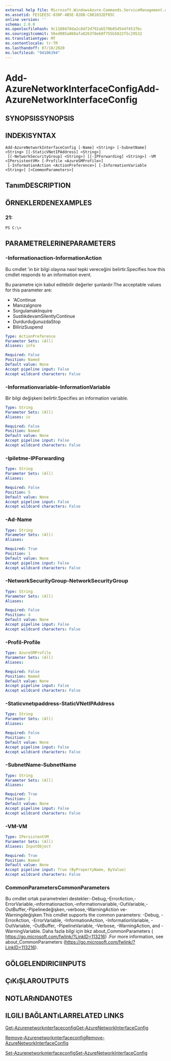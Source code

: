```yaml
---
external help file: Microsoft.WindowsAzure.Commands.ServiceManagement.dll-Help.xml
ms.assetid: FE31EE5C-830F-4B5E-82DB-C881032EF05C
online version: ''
schema: 2.0.0
ms.openlocfilehash: 9c1160478da2c84f2d792ab570b05d544f4537bc
ms.sourcegitcommit: 56ed085a868afa8263f8eb0f755b5822f5c29532
ms.translationtype: MT
ms.contentlocale: tr-TR
ms.lasthandoff: 07/18/2020
ms.locfileid: "94106394"
---
```

# <span data-ttu-id="c86e5-101">Add-AzureNetworkInterfaceConfig</span><span class="sxs-lookup"><span data-stu-id="c86e5-101">Add-AzureNetworkInterfaceConfig</span></span>

## <span data-ttu-id="c86e5-102">SYNOPSIS</span><span class="sxs-lookup"><span data-stu-id="c86e5-102">SYNOPSIS</span></span>

## <span data-ttu-id="c86e5-103">INDEKI</span><span class="sxs-lookup"><span data-stu-id="c86e5-103">SYNTAX</span></span>

```
Add-AzureNetworkInterfaceConfig [-Name] <String> [-SubnetName] <String> [[-StaticVNetIPAddress] <String>]
 [[-NetworkSecurityGroup] <String>] [[-IPForwarding] <String>] -VM <IPersistentVM> [-Profile <AzureSMProfile>]
 [-InformationAction <ActionPreference>] [-InformationVariable <String>] [<CommonParameters>]
```

## <span data-ttu-id="c86e5-104">Tanım</span><span class="sxs-lookup"><span data-stu-id="c86e5-104">DESCRIPTION</span></span>

## <span data-ttu-id="c86e5-105">ÖRNEKLERDEN</span><span class="sxs-lookup"><span data-stu-id="c86e5-105">EXAMPLES</span></span>

### <span data-ttu-id="c86e5-106">2</span><span class="sxs-lookup"><span data-stu-id="c86e5-106">1:</span></span>
```
PS C:\>
```

## <span data-ttu-id="c86e5-107">PARAMETRELERINE</span><span class="sxs-lookup"><span data-stu-id="c86e5-107">PARAMETERS</span></span>

### <span data-ttu-id="c86e5-108">-Informationaction</span><span class="sxs-lookup"><span data-stu-id="c86e5-108">-InformationAction</span></span>
<span data-ttu-id="c86e5-109">Bu cmdlet 'in bir bilgi olayına nasıl tepki vereceğini belirtir.</span><span class="sxs-lookup"><span data-stu-id="c86e5-109">Specifies how this cmdlet responds to an information event.</span></span>

<span data-ttu-id="c86e5-110">Bu parametre için kabul edilebilir değerler şunlardır:</span><span class="sxs-lookup"><span data-stu-id="c86e5-110">The acceptable values for this parameter are:</span></span>

- <span data-ttu-id="c86e5-111">'A</span><span class="sxs-lookup"><span data-stu-id="c86e5-111">Continue</span></span>
- <span data-ttu-id="c86e5-112">Manıza</span><span class="sxs-lookup"><span data-stu-id="c86e5-112">Ignore</span></span>
- <span data-ttu-id="c86e5-113">Sorgulamak</span><span class="sxs-lookup"><span data-stu-id="c86e5-113">Inquire</span></span>
- <span data-ttu-id="c86e5-114">Sustlıkdevam</span><span class="sxs-lookup"><span data-stu-id="c86e5-114">SilentlyContinue</span></span>
- <span data-ttu-id="c86e5-115">Durdurduğunuzda</span><span class="sxs-lookup"><span data-stu-id="c86e5-115">Stop</span></span>
- <span data-ttu-id="c86e5-116">Biliriz</span><span class="sxs-lookup"><span data-stu-id="c86e5-116">Suspend</span></span>

```yaml
Type: ActionPreference
Parameter Sets: (All)
Aliases: infa

Required: False
Position: Named
Default value: None
Accept pipeline input: False
Accept wildcard characters: False
```

### <span data-ttu-id="c86e5-117">-Informationvariable</span><span class="sxs-lookup"><span data-stu-id="c86e5-117">-InformationVariable</span></span>
<span data-ttu-id="c86e5-118">Bir bilgi değişkeni belirtir.</span><span class="sxs-lookup"><span data-stu-id="c86e5-118">Specifies an information variable.</span></span>

```yaml
Type: String
Parameter Sets: (All)
Aliases: iv

Required: False
Position: Named
Default value: None
Accept pipeline input: False
Accept wildcard characters: False
```

### <span data-ttu-id="c86e5-119">-Ipiletme</span><span class="sxs-lookup"><span data-stu-id="c86e5-119">-IPForwarding</span></span>
```yaml
Type: String
Parameter Sets: (All)
Aliases: 

Required: False
Position: 5
Default value: None
Accept pipeline input: False
Accept wildcard characters: False
```

### <span data-ttu-id="c86e5-120">-Ad</span><span class="sxs-lookup"><span data-stu-id="c86e5-120">-Name</span></span>
```yaml
Type: String
Parameter Sets: (All)
Aliases: 

Required: True
Position: 1
Default value: None
Accept pipeline input: False
Accept wildcard characters: False
```

### <span data-ttu-id="c86e5-121">-NetworkSecurityGroup</span><span class="sxs-lookup"><span data-stu-id="c86e5-121">-NetworkSecurityGroup</span></span>
```yaml
Type: String
Parameter Sets: (All)
Aliases: 

Required: False
Position: 4
Default value: None
Accept pipeline input: False
Accept wildcard characters: False
```

### <span data-ttu-id="c86e5-122">-Profil</span><span class="sxs-lookup"><span data-stu-id="c86e5-122">-Profile</span></span>
```yaml
Type: AzureSMProfile
Parameter Sets: (All)
Aliases: 

Required: False
Position: Named
Default value: None
Accept pipeline input: False
Accept wildcard characters: False
```

### <span data-ttu-id="c86e5-123">-Staticvnetıpaddress</span><span class="sxs-lookup"><span data-stu-id="c86e5-123">-StaticVNetIPAddress</span></span>
```yaml
Type: String
Parameter Sets: (All)
Aliases: 

Required: False
Position: 3
Default value: None
Accept pipeline input: False
Accept wildcard characters: False
```

### <span data-ttu-id="c86e5-124">-SubnetName</span><span class="sxs-lookup"><span data-stu-id="c86e5-124">-SubnetName</span></span>
```yaml
Type: String
Parameter Sets: (All)
Aliases: 

Required: True
Position: 2
Default value: None
Accept pipeline input: False
Accept wildcard characters: False
```

### <span data-ttu-id="c86e5-125">-VM</span><span class="sxs-lookup"><span data-stu-id="c86e5-125">-VM</span></span>
```yaml
Type: IPersistentVM
Parameter Sets: (All)
Aliases: InputObject

Required: True
Position: Named
Default value: None
Accept pipeline input: True (ByPropertyName, ByValue)
Accept wildcard characters: False
```

### <span data-ttu-id="c86e5-126">CommonParameters</span><span class="sxs-lookup"><span data-stu-id="c86e5-126">CommonParameters</span></span>
<span data-ttu-id="c86e5-127">Bu cmdlet ortak parametreleri destekler:-Debug,-ErrorAction,-ErrorVariable,-ınformationaction,-ınformationvariable,-OutVariable,-OutBuffer,-Pipelinedeğişken,-verbose,-WarningAction ve-Warningdeğişken.</span><span class="sxs-lookup"><span data-stu-id="c86e5-127">This cmdlet supports the common parameters: -Debug, -ErrorAction, -ErrorVariable, -InformationAction, -InformationVariable, -OutVariable, -OutBuffer, -PipelineVariable, -Verbose, -WarningAction, and -WarningVariable.</span></span> <span data-ttu-id="c86e5-128">Daha fazla bilgi için bkz about_CommonParameters ( https://go.microsoft.com/fwlink/?LinkID=113216) .</span><span class="sxs-lookup"><span data-stu-id="c86e5-128">For more information, see about_CommonParameters (https://go.microsoft.com/fwlink/?LinkID=113216).</span></span>

## <span data-ttu-id="c86e5-129">GÖLGELENDIRICI</span><span class="sxs-lookup"><span data-stu-id="c86e5-129">INPUTS</span></span>

## <span data-ttu-id="c86e5-130">ÇıKıŞLAR</span><span class="sxs-lookup"><span data-stu-id="c86e5-130">OUTPUTS</span></span>

## <span data-ttu-id="c86e5-131">NOTLARıNDA</span><span class="sxs-lookup"><span data-stu-id="c86e5-131">NOTES</span></span>

## <span data-ttu-id="c86e5-132">ILGILI BAĞLANTıLAR</span><span class="sxs-lookup"><span data-stu-id="c86e5-132">RELATED LINKS</span></span>

[<span data-ttu-id="c86e5-133">Get-Azurenetworkınterfaceconfig</span><span class="sxs-lookup"><span data-stu-id="c86e5-133">Get-AzureNetworkInterfaceConfig</span></span>](./Get-AzureNetworkInterfaceConfig.md)

[<span data-ttu-id="c86e5-134">Remove-Azurenetworkınterfaceconfig</span><span class="sxs-lookup"><span data-stu-id="c86e5-134">Remove-AzureNetworkInterfaceConfig</span></span>](./Remove-AzureNetworkInterfaceConfig.md)

[<span data-ttu-id="c86e5-135">Set-Azurenetworkınterfaceconfig</span><span class="sxs-lookup"><span data-stu-id="c86e5-135">Set-AzureNetworkInterfaceConfig</span></span>](./Set-AzureNetworkInterfaceConfig.md)


